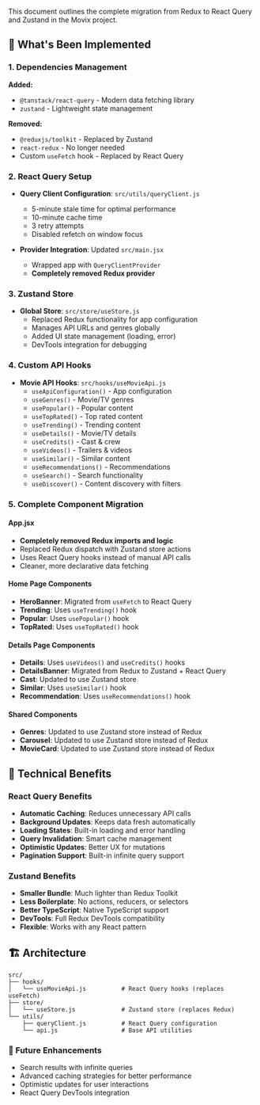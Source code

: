 This document outlines the complete migration from Redux to React Query and Zustand in the Movix project.

## 🚀 What's Been Implemented

### 1. Dependencies Management
**Added:**
- `@tanstack/react-query` - Modern data fetching library
- `zustand` - Lightweight state management

**Removed:**
- `@reduxjs/toolkit` - Replaced by Zustand
- `react-redux` - No longer needed
- Custom `useFetch` hook - Replaced by React Query

### 2. React Query Setup
- **Query Client Configuration**: `src/utils/queryClient.js`
  - 5-minute stale time for optimal performance
  - 10-minute cache time
  - 3 retry attempts
  - Disabled refetch on window focus

- **Provider Integration**: Updated `src/main.jsx`
  - Wrapped app with `QueryClientProvider`
  - **Completely removed Redux provider**

### 3. Zustand Store
- **Global Store**: `src/store/useStore.js`
  - Replaced Redux functionality for app configuration
  - Manages API URLs and genres globally
  - Added UI state management (loading, error)
  - DevTools integration for debugging

### 4. Custom API Hooks
- **Movie API Hooks**: `src/hooks/useMovieApi.js`
  - `useApiConfiguration()` - App configuration
  - `useGenres()` - Movie/TV genres
  - `usePopular()` - Popular content
  - `useTopRated()` - Top rated content  
  - `useTrending()` - Trending content
  - `useDetails()` - Movie/TV details
  - `useCredits()` - Cast & crew
  - `useVideos()` - Trailers & videos
  - `useSimilar()` - Similar content
  - `useRecommendations()` - Recommendations
  - `useSearch()` - Search functionality
  - `useDiscover()` - Content discovery with filters

### 5. Complete Component Migration

#### App.jsx
- **Completely removed Redux imports and logic**
- Replaced Redux dispatch with Zustand store actions
- Uses React Query hooks instead of manual API calls
- Cleaner, more declarative data fetching

#### Home Page Components
- **HeroBanner**: Migrated from `useFetch` to React Query
- **Trending**: Uses `useTrending()` hook
- **Popular**: Uses `usePopular()` hook  
- **TopRated**: Uses `useTopRated()` hook

#### Details Page Components  
- **Details**: Uses `useVideos()` and `useCredits()` hooks
- **DetailsBanner**: Migrated from Redux to Zustand + React Query
- **Cast**: Updated to use Zustand store
- **Similar**: Uses `useSimilar()` hook
- **Recommendation**: Uses `useRecommendations()` hook

#### Shared Components
- **Genres**: Updated to use Zustand store instead of Redux
- **Carousel**: Updated to use Zustand store instead of Redux  
- **MovieCard**: Updated to use Zustand store instead of Redux

## 🔧 Technical Benefits

### React Query Benefits
- **Automatic Caching**: Reduces unnecessary API calls
- **Background Updates**: Keeps data fresh automatically  
- **Loading States**: Built-in loading and error handling
- **Query Invalidation**: Smart cache management
- **Optimistic Updates**: Better UX for mutations
- **Pagination Support**: Built-in infinite query support

### Zustand Benefits
- **Smaller Bundle**: Much lighter than Redux Toolkit
- **Less Boilerplate**: No actions, reducers, or selectors
- **Better TypeScript**: Native TypeScript support
- **DevTools**: Full Redux DevTools compatibility
- **Flexible**: Works with any React pattern

## 🏗️ Architecture

```
src/
├── hooks/
│   └── useMovieApi.js          # React Query hooks (replaces useFetch)
├── store/
│   └── useStore.js             # Zustand store (replaces Redux)
└── utils/
    ├── queryClient.js          # React Query configuration
    └── api.js                  # Base API utilities
```

### 🔄 Future Enhancements
- Search results with infinite queries
- Advanced caching strategies for better performance
- Optimistic updates for user interactions
- React Query DevTools integration
